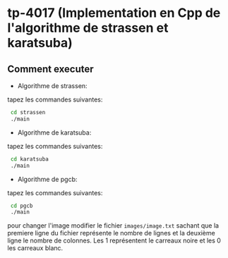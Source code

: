 # tp-4017 (Implementation en Cpp de l'algorithme de strassen et karatsuba)

## Comment executer

- Algorithme de strassen:

tapez les commandes suivantes:

```bash
 cd strassen
 ./main
```

- Algorithme de karatsuba:

tapez les commandes suivantes:

```bash
 cd karatsuba
 ./main
```

- Algorithme de pgcb:

tapez les commandes suivantes:

```bash
 cd pgcb
 ./main
```

pour changer l'image modifier le fichier `images/image.txt` sachant que la premiere ligne du fichier représente le nombre de lignes et la deuxième ligne le nombre de colonnes. Les 1 représentent le carreaux noire et les 0 les carreaux blanc.
